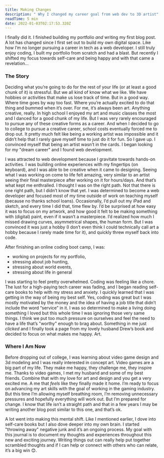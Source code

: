 ```yaml
---
title: Making Changes
description: " Why I changed my career goal from web dev to 3D artist"
readTime: 5 min
date: 2022-01-03T02:17:53.320Z
---
```

I finally did it. I finished building my portfolio *and* writing my first blog post. A lot has changed since I first set out to build my own digital space. Like how I’m no longer pursuing a career in tech as a web developer. I still truly enjoy coding, I built my portfolio from scratch and had a blast. But recently I shifted my focus towards self-care and being happy and with that came a revelation…

### The Story
Deciding what you’re going to do for the rest of your life (or at least a good chunk of it) is stressful. But we all kind of know what we like. We have hobbies or activities that make us lose track of time. But in a good way. Where time goes by way too fast. Where you’re actually excited to do that thing and bummed when it’s over. For me, it’s always been art. Anything creative, really. In high school I enjoyed my art and music classes the most and I danced for a good chunk of my life. But I was very rarely encouraged to pursue any of these creative forms as a career. And when I decided to go to college to pursue a creative career, school costs eventually forced me to drop out. It pretty much felt like being a working artist was impossible and it didn’t help that I rarely gave myself time to just do it for fun. So I gave up. I convinced myself that being an artist wasn’t in the cards. I began looking for my "dream career" and I found web development.

I was attracted to web development because I gravitate towards hands-on activities. I was building online experiences with my fingertips (on keyboard), and I was able to be creative when it came to designing. Seeing what I was working on come to life felt amazing, very similar to an artist seeing their final masterpiece after working on it for hours/days. And that’s what kept me enthralled. I thought I was on the right path. Not that there is one right path, but I didn’t know that yet. I was determined to become a web developer and focused most of my time outside of work on teaching myself (because no thanks school loans). Occasionally, I’d pull out my iPad and sketch, and every time I did that, time flew by. I’d be surprised at how easy it was to focus on my artwork, and how good it felt to be making something with (digital) paint, even if it wasn’t a masterpiece. I’d realized how much I missed drawing curves, asymmetrical shapes, the human form. But I was convinced it was just a hobby (I don’t even think I could technically call art a hobby because I rarely made time for it), and quickly threw myself back into code. 

After finishing an online coding boot camp, I was: 
- working on projects for my portfolio, 
- stressing about job hunting, 
- stressing about world events, 
- stressing about life in general 

I was starting to feel pretty overwhelmed. Coding was feeling like a chore. The lust for a high-paying tech career was fading, and I began reading self-care books to help with my stress and anxiety. I quickly learned that I was getting in the way of being my best self. Yes, coding was great but I was mostly motivated by the money and the idea of having a job title that didn’t include the word “service” in it. I was so determined to make a living doing something I loved but this whole time I was ignoring those very same things. I think we put too much pressure on ourselves and feel the need to have a life that’s "worthy" enough to brag about. Something in me just *clicked* and I finally took a page from my lovely husband Drew’s book and decided to focus on what makes me happy. Art.

### Where I Am Now
Before dropping out of college, I was learning about video game design and 3d modeling and I was really interested in concept art. Video games are a big part of my life. They make me happy, they challenge me, they inspire me. Thanks to video games, I met my husband and some of my best friends. Combine that with my love for art and design and you get a very excited me. A me that *feels* like they finally made it home. I’m ready to focus on advancing my art skills with the goal of working in the gaming industry. But this time I’m allowing myself breathing room, I’m removing unnecessary pressures and hopefully everything will work out. But I’m prepared for change. I know that life isn’t a straight path and that in a few years I may be writing another blog post similar to this one, and that’s ok. 

A lot went into making this mental shift. Like I mentioned earlier, I dove into self-care books but I also dove deeper into my own brain. I started "throwing away" negative junk and it’s an ongoing process. My goal with this journal is to document my thoughts and experiences throughout this new and exciting journey. Writing things out can really help put together scrambled thoughts and if I can help or connect with others who can relate, it’s a big win 😊. 




